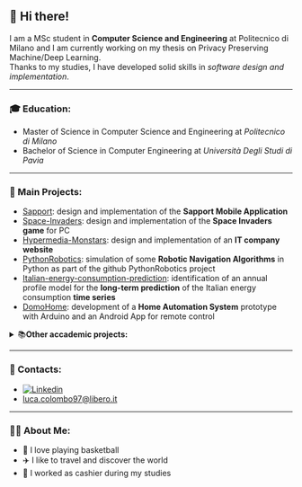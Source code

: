 ## 👋 Hi there!

I am a MSc student in **Computer Science and Engineering** at Politecnico di Milano and I am currently working on my thesis on Privacy Preserving Machine/Deep Learning.  
Thanks to my studies, I have developed solid skills in _software design and implementation_.

---
### 🎓 Education:
* Master of Science in Computer Science and Engineering at *Politecnico di Milano*
* Bachelor of Science in Computer Engineering at *Università Degli Studi di Pavia*
---
### 📌 Main Projects:
* [Sapport](https://github.com/lucacolombo97/): design and implementation of the **Sapport Mobile Application**
* [Space-Invaders](https://github.com/lucacolombo97/Space-Invaders): design and implementation of the **Space Invaders game** for PC
* [Hypermedia-Monstars](https://github.com/lucacolombo97/Hypermedia-Monstars): design and implementation of an **IT company website**
* [PythonRobotics](https://github.com/lucacolombo97/PythonRobotics): simulation of some **Robotic Navigation Algorithms** in Python as part of the github PythonRobotics project
* [Italian-energy-consumption-prediction](https://github.com/lucacolombo97/Italian-energy-consumption-prediction): identification of an annual profile model for the **long-term prediction** of the Italian energy consumption **time series**
* [DomoHome](https://github.com/lucacolombo97/DomoHome): development of a **Home Automation System** prototype with Arduino and an Android App for remote control

<details>
  <summary>📚<b>Other accademic projects:</b></summary>
  <ul>
    <li><a href="https://github.com/lucacolombo97/AN2DL">Artificial Neural Network and Deep Learning Project</li>
    <li><a href="https://github.com/lucacolombo97/ROS/">Robotics Project</a></li>
    <li><a href="https://github.com/lucacolombo97/IoT/">IoT Project</a></li>
  </ul>
</details>

---
### 📝 Contacts:
* [![Linkedin](https://camo.githubusercontent.com/6dc9828248fb64760c234f5b24c275a4912e9bb546c281d0c8e67cecb3381669/68747470733a2f2f696d672e736869656c64732e696f2f62616467652f2d4c696e6b6564496e2d626c75653f7374796c653d666c6174266c6f676f3d4c696e6b6564696e266c6f676f436f6c6f723d7768697465)](https://www.linkedin.com/in/luca-colombo-84a30a159/)
* luca.colombo97@libero.it
---
### 🧒🏻 About Me:
* 🏀 I love playing basketball
* ✈️ I like to travel and discover the world
* 👔 I worked as cashier during my studies



